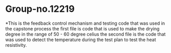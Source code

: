 # Group-no.12219
*This is the feedback control mechanism and testing code that was used in the capstone process
the first file is code that is used to make the drying degree in the range of 50 - 60 degree celius
the second file is the code that was used to detect the temperature during the test plan to test the heat resistivity.

